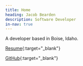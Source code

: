 ```yaml
---
title: Home
heading: Jacob Bearden
description: Software Developer
in-nav: true
---
```


A developer based in Boise, Idaho.

[Resume](/resume/){:target="_blank"}

[GitHub](https://github.com/jacobbearden){:target="_blank"}
